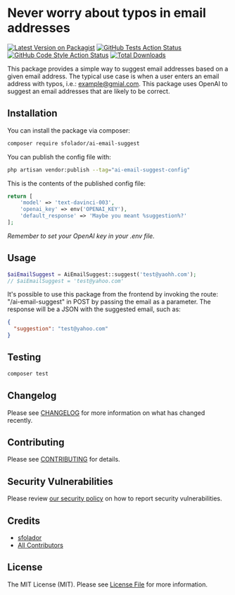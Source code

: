 # Never worry about typos in email addresses

[![Latest Version on Packagist](https://img.shields.io/packagist/v/sfolador/ai-email-suggest.svg?style=flat-square)](https://packagist.org/packages/sfolador/ai-email-suggest)
[![GitHub Tests Action Status](https://img.shields.io/github/actions/workflow/status/sfolador/ai-email-suggest/run-tests.yml?branch=main&label=tests&style=flat-square)](https://github.com/sfolador/ai-email-suggest/actions?query=workflow%3Arun-tests+branch%3Amain)
[![GitHub Code Style Action Status](https://img.shields.io/github/actions/workflow/status/sfolador/ai-email-suggest/fix-php-code-style-issues.yml?branch=main&label=code%20style&style=flat-square)](https://github.com/sfolador/ai-email-suggest/actions?query=workflow%3A"Fix+PHP+code+style+issues"+branch%3Amain)
[![Total Downloads](https://img.shields.io/packagist/dt/sfolador/ai-email-suggest.svg?style=flat-square)](https://packagist.org/packages/sfolador/ai-email-suggest)

This package provides a simple way to suggest email addresses based on a given email address. The typical use case is
when a user enters an email address with typos, i.e.: example@gmial.com. 
This package uses OpenAI to suggest an email addresses that are likely to be correct.

## Installation

You can install the package via composer:

```bash
composer require sfolador/ai-email-suggest
```

You can publish the config file with:

```bash
php artisan vendor:publish --tag="ai-email-suggest-config"
```

This is the contents of the published config file:

```php
return [
    'model' => 'text-davinci-003',
    'openai_key' => env('OPENAI_KEY'),
    'default_response' => 'Maybe you meant %suggestion%?'
];
```

*Remember to set your OpenAI key in your .env file.*

## Usage

```php
$aiEmailSuggest = AiEmailSuggest::suggest('test@yaohh.com');
// $aiEmailSuggest = 'test@yahoo.com'
```

It's possible to use this package from the frontend by invoking the route: "/ai-email-suggest" in POST by passing the email as a parameter.
The response will be a JSON with the suggested email, such as:

```json
{
  "suggestion": "test@yahoo.com"
}
```



## Testing

```bash
composer test
```

## Changelog

Please see [CHANGELOG](CHANGELOG.md) for more information on what has changed recently.

## Contributing

Please see [CONTRIBUTING](CONTRIBUTING.md) for details.

## Security Vulnerabilities

Please review [our security policy](../../security/policy) on how to report security vulnerabilities.

## Credits

- [sfolador](https://github.com/sfolador)
- [All Contributors](../../contributors)

## License

The MIT License (MIT). Please see [License File](LICENSE.md) for more information.
